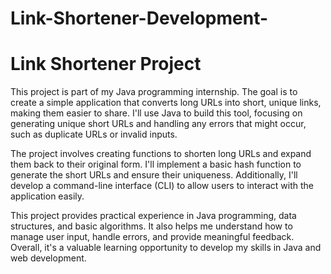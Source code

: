 # Link-Shortener-Development-
# Link Shortener Project

This project is part of my Java programming internship. The goal is to create a simple application that converts long URLs into short, unique links, making them easier to share. I'll use Java to build this tool, focusing on generating unique short URLs and handling any errors that might occur, such as duplicate URLs or invalid inputs.

The project involves creating functions to shorten long URLs and expand them back to their original form. I'll implement a basic hash function to generate the short URLs and ensure their uniqueness. Additionally, I'll develop a command-line interface (CLI) to allow users to interact with the application easily.

This project provides practical experience in Java programming, data structures, and basic algorithms. It also helps me understand how to manage user input, handle errors, and provide meaningful feedback. Overall, it's a valuable learning opportunity to develop my skills in Java and web development.
